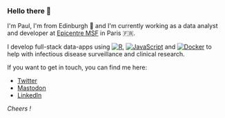 ### Hello there 👋

I'm Paul, I'm from Edinburgh 🏴󠁧󠁢󠁳󠁣󠁴󠁿 and I'm currently working as a data analyst and developer at [Epicentre MSF](https://epicentre.msf.org/en) in Paris 🇫🇷.

I develop full-stack data-apps using [![R](https://img.shields.io/badge/-programming-black?style=flat-square&logo=r)](), [![JavaScript](https://img.shields.io/badge/-JavaScript-black?style=flat-square&logo=javascript)]() and [![Docker](https://img.shields.io/badge/-Docker-black?style=flat-square&logo=docker)]() to help with infectious disease surveillance and clinical research.

If you want to get in touch, you can find me here:
- [Twitter](https://twitter.com/paulcampbell91)
- [Mastodon](https://fosstodon.org/@paulc91)
- [LinkedIn](https://www.linkedin.com/in/paulcampbell91/)

_Cheers !_
